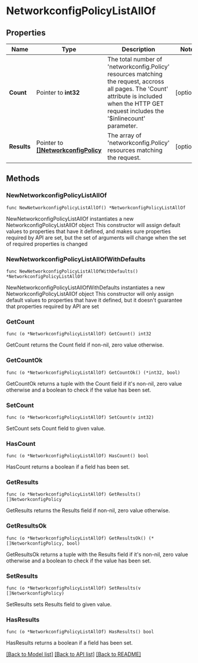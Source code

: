 # NetworkconfigPolicyListAllOf

## Properties

Name | Type | Description | Notes
------------ | ------------- | ------------- | -------------
**Count** | Pointer to **int32** | The total number of &#39;networkconfig.Policy&#39; resources matching the request, accross all pages. The &#39;Count&#39; attribute is included when the HTTP GET request includes the &#39;$inlinecount&#39; parameter. | [optional] 
**Results** | Pointer to [**[]NetworkconfigPolicy**](networkconfig.Policy.md) | The array of &#39;networkconfig.Policy&#39; resources matching the request. | [optional] 

## Methods

### NewNetworkconfigPolicyListAllOf

`func NewNetworkconfigPolicyListAllOf() *NetworkconfigPolicyListAllOf`

NewNetworkconfigPolicyListAllOf instantiates a new NetworkconfigPolicyListAllOf object
This constructor will assign default values to properties that have it defined,
and makes sure properties required by API are set, but the set of arguments
will change when the set of required properties is changed

### NewNetworkconfigPolicyListAllOfWithDefaults

`func NewNetworkconfigPolicyListAllOfWithDefaults() *NetworkconfigPolicyListAllOf`

NewNetworkconfigPolicyListAllOfWithDefaults instantiates a new NetworkconfigPolicyListAllOf object
This constructor will only assign default values to properties that have it defined,
but it doesn't guarantee that properties required by API are set

### GetCount

`func (o *NetworkconfigPolicyListAllOf) GetCount() int32`

GetCount returns the Count field if non-nil, zero value otherwise.

### GetCountOk

`func (o *NetworkconfigPolicyListAllOf) GetCountOk() (*int32, bool)`

GetCountOk returns a tuple with the Count field if it's non-nil, zero value otherwise
and a boolean to check if the value has been set.

### SetCount

`func (o *NetworkconfigPolicyListAllOf) SetCount(v int32)`

SetCount sets Count field to given value.

### HasCount

`func (o *NetworkconfigPolicyListAllOf) HasCount() bool`

HasCount returns a boolean if a field has been set.

### GetResults

`func (o *NetworkconfigPolicyListAllOf) GetResults() []NetworkconfigPolicy`

GetResults returns the Results field if non-nil, zero value otherwise.

### GetResultsOk

`func (o *NetworkconfigPolicyListAllOf) GetResultsOk() (*[]NetworkconfigPolicy, bool)`

GetResultsOk returns a tuple with the Results field if it's non-nil, zero value otherwise
and a boolean to check if the value has been set.

### SetResults

`func (o *NetworkconfigPolicyListAllOf) SetResults(v []NetworkconfigPolicy)`

SetResults sets Results field to given value.

### HasResults

`func (o *NetworkconfigPolicyListAllOf) HasResults() bool`

HasResults returns a boolean if a field has been set.


[[Back to Model list]](../README.md#documentation-for-models) [[Back to API list]](../README.md#documentation-for-api-endpoints) [[Back to README]](../README.md)


